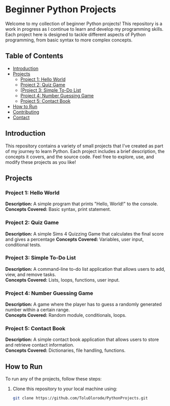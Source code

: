 # Beginner Python Projects

Welcome to my collection of beginner Python projects! This repository is a work in progress as I continue to learn and develop my programming skills. Each project here is designed to tackle different aspects of Python programming, from basic syntax to more complex concepts.

## Table of Contents

- [Introduction](#introduction)
- [Projects](#projects)
  - [Project 1: Hello World](#project-1-hello-world)
  - [Project 2: Quiz Game](#project-2-basic-calculator)
  - [[Project 3: Simple To-Do List](#project-3-simple-to-do-list)
  - [Project 4: Number Guessing Game](#project-4-number-guessing-game)
  - [Project 5: Contact Book](#project-5-contact-book)
- [How to Run](#how-to-run)
- [Contributing](#contributing)
- [Contact](#contact)

## Introduction

This repository contains a variety of small projects that I've created as part of my journey to learn Python. Each project includes a brief description, the concepts it covers, and the source code. Feel free to explore, use, and modify these projects as you like!

## Projects

### Project 1: Hello World

**Description:** A simple program that prints "Hello, World!" to the console.  
**Concepts Covered:** Basic syntax, print statement.

### Project 2: Quiz Game

**Description:** A simple Sims 4 Quizzing Game that calculates the final score and gives a percentage 
**Concepts Covered:** Variables, user input, conditional tests.

### Project 3: Simple To-Do List

**Description:** A command-line to-do list application that allows users to add, view, and remove tasks.  
**Concepts Covered:** Lists, loops, functions, user input.

### Project 4: Number Guessing Game

**Description:** A game where the player has to guess a randomly generated number within a certain range.  
**Concepts Covered:** Random module, conditionals, loops.

### Project 5: Contact Book

**Description:** A simple contact book application that allows users to store and retrieve contact information.  
**Concepts Covered:** Dictionaries, file handling, functions.

## How to Run

To run any of the projects, follow these steps:

1. Clone this repository to your local machine using:
   ```bash
   git clone https://github.com/ToluOlorode/PythonProjects.git
